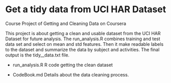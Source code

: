 Get a tidy data from UCI HAR Dataset
============

Course Project of Getting and Cleaning Data on Coursera

This project is about getting a clean and usable dataset from the UCI HAR Dataset for future analysis. The run_analysis.R combines training and test data set and select on mean and std features. Then it make readable labels to the dataset and summarize the data by subject and activities. The final output is the tidy__data.txt file.

* run_analysis.R R code getting the clean dataset

* CodeBook.md Details about the data cleaning process.
